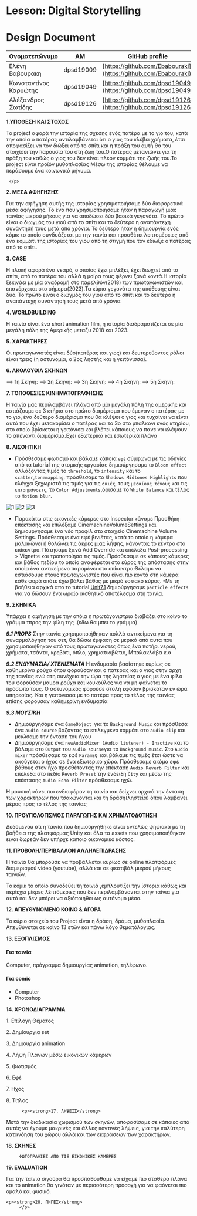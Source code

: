 # Lesson: Digital Storytelling
# Design Document


| Ονοματεπώνυμο | AM | GitHub profile |
| ------------- | ------------- | ------------- |
| Ελένη Βαβουρακη |  dpsd19009 | [https://github.com/Ebabouraki](https://github.com/Ebabouraki) |
| Κωνσταντίνος Καρυώτης | dpsd19049 | [https://github.com/dpsd19049](https://github.com/dpsd19049) |
| Αλέξανδρος Σωτίδης | dpsd19126 | [https://github.com/dpsd19126](https://github.com/dpsd19126) |

<p>
  
  
  <p>
    <strong>1.ΥΠΟΘΕΣΗ ΚΑΙ ΣΤΟΧΟΣ </strong> 
    </p>
    
 <p>   Το project αφορά την ιστορία της σχέσης ενός πατέρα με το γιο του,  κατά την οποία ο πατέρας αντιλαμβάνεται ότι ο γιος του κλέβει χρήματα, έτσι αποφασίζει να τον διώξει από το σπίτι και η πράξη του αυτή θα του στοιχίσει την παρουσία του στη ζωή του.Ο πατέρας μετανιώνει για τη πράξη του καθώς ο γιος του δεν είναι πλέον κομμάτι της ζωής του.Το project είναι προϊόν μυθοπλασίας Μέσω της ιστορίας θέλουμε να περάσουμε ένα κοινωνικό μήνυμα.


     </p>
  <p>
  <strong>2. ΜΕΣΑ ΑΦΗΓΗΣΗΣ</strong>
     </p>
     
   <p>  Για την αφήγηση αυτής της ιστορίας χρησιμοποιήσαμε δύο διαφορετικά μέσα αφήγησης. Το ένα που χρησιμοποιήσαμε ήταν η παραγωγή μιας ταινίας μικρού μήκους για να αποδώσει δύο βασικά γεγονότα. Το πρώτο είναι ο διωγμός του γιού από το σπίτι και το δεύτερο η αναπάντεχη συνάντησή τους μετά από χρόνια. Το δεύτερο ήταν η δημιουργία ενός κόμικ το οποίο συνδυάζεται με την ταινία και προσθέτει λεπτομέρειες από ένα κομμάτι της ιστορίας του γιου από τη στιγμή που τον έδιωξε ο πατέρας από το σπίτι.
     </p> 
   <p>
  <strong>3. CASE</strong>
         </p>
         <p>  Η πλοκή αφορά ένα νεαρό, ο οποίος έχει μπλέξει, έχει διωχτεί από το σπίτι, από το πατέρα του αλλά  η μοίρα τους φέρνει ξανά κοντά.Η ιστορία ξεκινάει με μία αναδρομή στο παρελθόν(2018) των πρωταγωνιστών και επανέρχεται στο σήμερα(2023).Τα κύρια γεγονότα της υπόθεσης είναι δύο. Το πρώτο είναι ο διωγμός του γιού από το σπίτι και το δεύτερο η αναπάντεχη συνάντησή τους μετά από χρόνια</p>
   
   <p><strong>4. WORLDBUILDING </strong>
         </p>     
      <p>   Η ταινία είναι ένα short animation film, η ιστορία διαδραματίζεται σε μία μεγάλη πόλη της Αμερικής μεταξυ 2018 και 2023.
         </p>
   <p>
  <strong>5. ΧΑΡΑΚΤΗΡΕΣ</strong>
         </p>  
         <p>
         Οι πρωταγωνιστές είναι δύο(πατέρας και γιος) και δευτερεύοντες ρόλοι είναι τρεις (η αστυνομία, ο 2ος ληστής και η γειτόνισσα).
        </p>
        
 <p>
  <strong>6. ΑΚΟΛΟΥΘΙΑ ΣΚΗΝΩΝ</strong>
         </p> 
         <p>
  
--> 1η Σκηνη:
--> 2η Σκηνη:
--> 3η Σκηνη:
--> 4η Σκηνη:
--> 5η Σκηνη:  
  
  </p>
 <p>
  <strong>7. ΤΟΠΟΘΕΣΙΕΣ ΚΙΝΗΜΑΤΟΓΡΑΦΗΣΗΣ</strong>
         </p> 
         <p> Η ταινία μας περιλαμβάνει πλάνα από μία μεγάλη πόλη της αμερικής και εστιάζουμε σε 3 κτήρια στο πρώτο διαμέρισμα που έμεναν ο πατέρας με το γιο, ένα δεύτερο διαμέρισμα που θα κλέψει ο γιος και τυχαίνει να είναι αυτό που έχει μετακομίσει ο πατέρας και το 3ο στο μπαλκονι ενός κτηρίου, στο οποίο βρίσκεται η γειτόνισα και βλέπει κάποιους να πανε να κλέψουν το απέναντι διαμέρισμα.Εχει εξωτερικά και εσωτερικά πλάνα 
   </P>
</p>
         
 <p>
  <strong>8. ΑΙΣΘΗΤΙΚΗ</strong>
         </p> 
         
       
- Πρόσθεσαμε φωτισμό και βάλαμε κάποια `εφέ`  σύμφωνα με τις οδηγίες από τα tutorial της ατομικής εργασίας δημιούργησαμε το `Bloom effect` αλλάζοντας τιμές το `threshold`, το `intensity` και το `scatter`,`tonemapping`, πρόσθεσαμε το `Shadows Midtones Highlights` που ελέγχει ξεχωριστά τις τιμές για τις `σκιές`, τους `μεσαίους τόνους` και τις `επισημάνσεις`, το `Color Adjustments`,όρισαμε το `White Balance` και τέλος το `Motion blur`.

![1](https://user-images.githubusercontent.com/100956280/233866199-c46acfed-5e07-4f43-8161-f230aabb7247.png)
![2](https://user-images.githubusercontent.com/100956280/233866290-84ec5da5-550d-4121-8f33-dd3bb30889a9.png)
![3](https://user-images.githubusercontent.com/100956280/233866276-53f1847e-b60e-439b-be1b-dfd26104c902.png)

   - Παρακάτω στις εικονικές κάμερες  στο Inspector κάναμε  Προσθήκη επέκτασης και επιλέξαμε CinemachineVolumeSettings και δημιουργησαμε ένα νέο προφίλ στο στοιχείο Cinemachine Volume Settings. Πρόσθεσαμε ένα εφέ βινιέτας, κατά το οποίο η κάμερα μαλακώνει ή θολώνει τις άκρες μιας λήψης, κάνοντας το κέντρο στο επίκεντρο. Πάτησαμε ξανά Add Override και επέλεξα Post-processing > Vignette και τροποποίησα τις τιμές. Πρόσθεσαμε σε κάποιες κάμερες και βάθος πεδίου  το οποίο αναφέρεται στο εύρος της απόστασης στην οποία ένα αντικείμενο παραμένει στο επίκεντρο.Θέλαμε να εστιάσουμε στους πρωταγωνιστές που είναι πιο κοντά στη κάμερα κάθε φορά οπότε έχω βάλει βάθος με μικρό εστιακό εύρος.
  -Με τη βοήθεια αρχικά απο το tutorial [Unit7.1](https://learn.unity.com/tutorial/lesson-7-1-creating-visual-effects?uv=2019.4&courseId=5ee00851edbc2a0022274f75&projectId=5ee3cd25edbc2a0cafec2d33#5ee3de4dedbc2a01f2134ac2) δημιούργησαμε `particle effects` για να δώσουν ένα ωραίο αισθητικό αποτέλεσμα στη ταινία. 

 <p>
  <strong>9. ΣΚΗΝΙΚΑ </strong>
         </p>     
    <p>Υπάρχει η αφήγηση με την οπόια η πρωτάγονιστρια διαβάζει στο κοίνο το γράμμα τπρος την φίλη της .(εδω  θα μπει το γράμμα)</p>
       
      
***9.1 PROPS***
Στην ταινία χρησιμοποιήθηκαν πολλά αντικείμενα για τη συναρμολόγηση του σετ, θα δώσω έμφαση σε μερικά από αυτα που χρησιμοποιήθηκαν από τους πρωταγωνιστες όπως ένα ποτήρι νερού, χρήματα, τσάντα, κρεβάτι, όπλο, χρηματικιβώτιο, Μπαλακλάβα κ.α

***9.2 ΕΝΔΥΜΑΣΙΑ/ ΧΤΕΝΙΣΜΑΤΑ***
Η ενδυμασία βασίστηκε κυρίως σε καθημερίνα ρούχα όπου φορούσαν και ο πατερας και ο γιος στην αρχη της ταινίας ενώ στη συνέχεια την ώρα της ληστείας ο γιος με ένα φίλο του φορούσαν μαυρα ρούχα και κουκούλες για να μη φαίνεται το πρόσωπο τους. Ο αστυνομικός φορούσε στολή εφόσον βρισκόταν εν ώρα υπηρεσίας. Και η γειτόνισσα με το πατέρα προς το τέλος της ταινίας επίσης φορουσαν καθημερίνη ενδυμασία

***9.3 ΜΟΥΣΙΚΗ***
- Δημιούργησαμε ένα `GameObject `για το  `Background_Music` και πρόσθεσα ένα `audio source` βάζοντας το επιλεγμένο κομμάτι στο `audio clip` και μειώσαμε την ένταση του ήχου 
- Δημιούργησαμε ένα `newAudioMixer (Audio listener) - Inactive` και το βάλαμε στο `Output` του `audio sourse`για το `Background music`. Στο `Audio mixer` πρόσθεσαμε το εφέ `ParamEQ `και βάλαμε τις τιμές έτσι ώστε να ακούγεται ο ήχος σε ένα εξωτερικο χώρο. Πρόσθεσαμε ακόμα εφέ βάθους στον ήχο προσθέτοντας την επέκταση `Audio Reverb Filter` και επέλεξα στο πεδίο `Reverb Preset`  την ένδειξη `City` και μέσω της επέκτασης `Audio Echo Filter` πρόσθεσαμε ηχώ.

Η μουσική κάνει πιο ενδιαφέρον τη ταινία και δείχνει αρχικά την ένταση των χαρακτηρων που τσακώνονται και τη δράση(ληστεία) όπου λαμβανει μέρος προς το τέλος της ταινίας 

         
 <p>
  <strong>10. ΠΡΟΥΠΟΛΟΓΙΣΜΟΣ ΠΑΡΑΓΩΓΗΣ ΚΑΙ ΧΡΗΜΑΤΟΔΟΤΗΣΗ</strong>
         </p>   
      <p>   
         Δεδόμενου ότι η ταινία που δημιούργήθηκε είναι εντελώς ψηφιακά με τη βοήθεια της πλατφόρμας Unity και όλα τα assets που χρησιμοποιήθηκαν ειναι δωρεάν δεν υπήρχε κάποιο οικονομικό κόστος.
         </p>
         
 <p>
  <strong>11. ΠΡΟΒΟΛΗ/ΠΕΡΙΒΑΛΛΟΝ ΑΛΛΗΛΕΠΙΔΡΑΣΗΣ</strong>
         </p>
Η ταινία θα μπορούσε να προβάλλεται κυρίως σε online πλατφόρμες διαμερισμού
video (youtube), αλλά και σε φεστιβάλ μικρού μήκους ταινιών.
<p>To κόμικ το οποίο συνοδεύει τη ταινιά ,εμπλουτίζει την ίστορια κάθως και περίεχει μίκρες λέπτόμεριες που δεν περιλαμβάνονται στην ταίνια για αυτό και δεν μπόρει να αξιόποιηθει ως αυτόνομο μέσο.</p>

 <p>
  <strong>12. ΑΠΕΥΘΥΝΟΜΕΝΟ ΚΟΙΝΟ & ΑΓΟΡΑ</strong>
         </p>
         <p> Το κύριο στοιχείο του Project είναι η δράση, δράμα, μυθοπλασία. Aπευθύνεται σε κοίνο 13 ετών και πάνω λόγο θέματόλογιας. </p>
 <p>
  <strong>13. ΕΞΟΠΛΙΣΜΟΣ</strong>
         </p>    

   #### Για ταινία      
Computer, πρόγραμμα δημιουργίας animation, τηλέφωνo.

  
  #### Για comic
- Computer
- Photoshop

 
  
 <p><strong>14. ΧΡΟΝΟΔΙΑΓΡΑΜΜΑ</strong>
         </p> 
       
 <p>  1. Επίλογη Θέματος</p>
 <p>  2. Δημίουργια set</p>
 <p>  3. Δημιουργία animation </p>
 <p>  4. Λήψη Πλάνων μέσω εικονικών κάμερων </p>
 <p>  5. Φωτισμός </p>
 <p>  6. Εφέ </p>
 <p>  7. Ηχος</p>
 <p>  8. Τίτλος</p>
 
 
 
          <p><strong>17. ΛΗΨΕΙΣ</strong>
       
<p>Μετά την διαδικασία χωρισμού των σκηνών, αποφασίσαμε σε κάποιες από αυτές να
έχουμε μακρινές και άλλες κοντινές λήψεις, για την καλύτερη κατανόηση του χώρου αλλά και των
εκφράσεων των χαρακτήρων.</p>

</p>    
<p><strong>18. ΣΚΗΝΕΣ</strong>
         </p>   
         
         ΦΩΤΟΓΡΑΦΙΕΣ ΑΠΟ ΤΙΕ ΕΙΚΟΝΙΚΕΣ ΚΑΜΕΡΕΣ
         
         
 <p><strong>19. EVALUATION</strong>
<p> Για την ταίνια σιγούρα θα προσπάθουθαμε να είχαμε πιο στάθερα πλάνα και το animation θα γινόταν με περισσότερη προσοχή για να φαόνεται πιο ομαλό και φυσικό.
 
    <p><strong>20. ΠΗΓΕΣ</strong>
         </p>        
</p>
